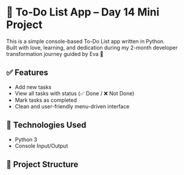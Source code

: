 # 📝 To-Do List App – Day 14 Mini Project

This is a simple console-based To-Do List app written in Python.  
Built with love, learning, and dedication during my 2-month developer transformation journey guided by Eva 💖

## ✅ Features

- Add new tasks
- View all tasks with status (✅ Done / ❌ Not Done)
- Mark tasks as completed
- Clean and user-friendly menu-driven interface

## 🚀 Technologies Used

- Python 3
- Console Input/Output

## 📂 Project Structure

